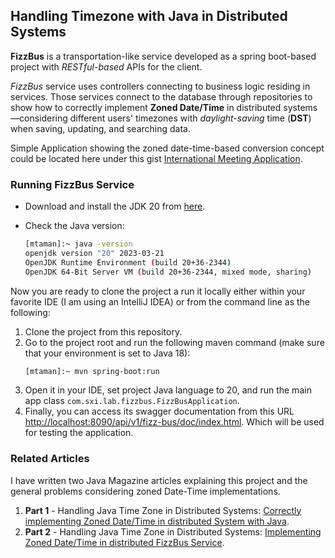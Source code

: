 ## Handling Timezone with Java in Distributed Systems

**FizzBus** is a transportation-like service developed as a spring boot-based project with _RESTful-based_ APIs for the client.

_FizzBus_ service uses controllers connecting to business logic residing in services.
Those services connect to the database through repositories to show how to correctly implement **Zoned Date/Time** in distributed systems—considering different users' timezones with _daylight-saving_ time (**DST**) when saving, updating, and searching data.

Simple Application showing the zoned date-time-based conversion concept could be located here under this gist [International Meeting Application](https://gist.github.com/mohamed-taman/1cd8e8483c033eeaac536d91e15dcd81).

### Running FizzBus Service

- Download and install the JDK 20 from [here](https://www.oracle.com/java/technologies/downloads/#java20).
- Check the Java version:

  ```bash
  [mtaman]:~ java -version
  openjdk version "20" 2023-03-21
  OpenJDK Runtime Environment (build 20+36-2344)
  OpenJDK 64-Bit Server VM (build 20+36-2344, mixed mode, sharing)
  ```

Now you are ready to clone the project a run it locally either within your favorite IDE (I am using an IntelliJ IDEA) or from the command line as the following:

1. Clone the project from this repository.
2. Go to the project root and run the following maven command (make sure that your environment is set to Java 18):
   ```bash
   [mtaman]:~ mvn spring-boot:run
   ```
3. Open it in your IDE, set project Java language to 20, and run the main app class `com.sxi.lab.fizzbus.FizzBusApplication`.
4. Finally, you can access its swagger documentation from this URL [http://localhost:8090/api/v1/fizz-bus/doc/index.html](http://localhost:8090/api/v1/fizz-bus/doc/index.html). Which will be used for testing the application.

### Related Articles

I have written two Java Magazine articles explaining this project and the general problems considering zoned Date-Time implementations.

1. **Part 1** - Handling Java Time Zone in Distributed Systems: [Correctly implementing Zoned Date/Time in distributed System with Java](https://blogs.oracle.com/javamagazine/post/java-timezone-part-1).
2. **Part 2** - Handling Java Time Zone in Distributed Systems: [Implementing Zoned Date/Time in distributed FizzBus Service](https://blogs.oracle.com/javamagazine/post/java-timezone-part-2).
